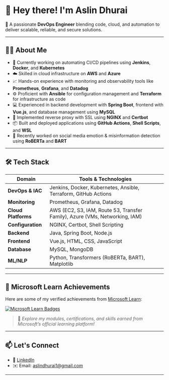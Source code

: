# 👋 Hey there! I'm Aslin Dhurai

🎯 A passionate **DevOps Engineer** blending code, cloud, and automation to deliver scalable, reliable, and secure solutions.

---

## 👨‍💻 About Me

- 🔧 Currently working on automating CI/CD pipelines using **Jenkins**, **Docker**, and **Kubernetes**
- ☁️ Skilled in cloud infrastructure on **AWS** and **Azure**
- 📈 Hands-on experience with monitoring and observability tools like **Prometheus**, **Grafana**, and **Datadog**
- ⚙️ Proficient with **Ansible** for configuration management and **Terraform** for infrastructure as code
- 💻 Experienced in backend development with **Spring Boot**, frontend with **Vue.js**, and database management using **MySQL**
- 🔐 Implemented reverse proxy with SSL using **NGINX** and **Certbot**
- 📦 Built and deployed applications using **GitHub Actions**, **Shell Scripts**, and **WSL**
- 🧠 Recently worked on social media emotion & misinformation detection using **RoBERTa** and **BART**

---

## 🛠️ Tech Stack

| Domain               | Tools & Technologies                                                                 |
|----------------------|--------------------------------------------------------------------------------------|
| **DevOps & IAC**     | Jenkins, Docker, Kubernetes, Ansible, Terraform, GitHub Actions                     |
| **Monitoring**       | Prometheus, Grafana, Datadog                                                         |
| **Cloud Platforms**  | AWS (EC2, S3, IAM, Route 53, Transfer Family), Azure (VMs, Networking, IAM)          |
| **Configuration**    | NGINX, Certbot, Shell Scripting                                                      |
| **Backend**          | Java, Spring Boot, Node.js                                                           |
| **Frontend**         | Vue.js, HTML, CSS, JavaScript                                                        |
| **Database**         | MySQL, MongoDB                                                                       |
| **ML/NLP**           | Python, Transformers (RoBERTa, BART), Matplotlib                                     |

---

## 🏅 Microsoft Learn Achievements

Here are some of my verified achievements from [Microsoft Learn](https://learn.microsoft.com/en-us/users/aslindhurai/achievements):

<a href="https://learn.microsoft.com/en-us/users/aslindhurai/achievements">
  <img src="https://img.shields.io/badge/Microsoft%20Learn-View%20My%20Badges-0078D4?style=for-the-badge&logo=microsoft&logoColor=white" alt="Microsoft Learn Badges" />
</a>

> 📌 *Explore my modules, certifications, and skills earned from Microsoft’s official learning platform!*

---

## 📫 Let's Connect

- 💼 [LinkedIn](https://www.linkedin.com/in/aslindhurai/)
- ✉️ Email: aslindhurai1@gmail.com

---

